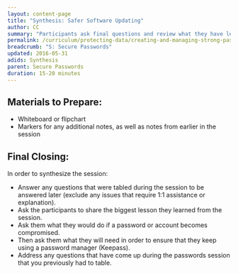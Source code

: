 ```yaml
---
layout: content-page
title: "Synthesis: Safer Software Updating"
author: CC
summary: "Participants ask final questions and review what they have learned."
permalink: /curriculum/protecting-data/creating-and-managing-strong-passwords/synthesis/secure-passwords/
breadcrumb: "S: Secure Passwords"
updated: 2016-05-31
adids: Synthesis
parent: Secure Passwords
duration: 15-20 minutes
---
```


## Materials to Prepare:
- Whiteboard or flipchart
- Markers for any additional notes, as well as notes from earlier in the session

## Final Closing:
In order to synthesize the session:
- Answer any questions that were tabled during the session to be answered later (exclude any issues that require 1:1 assistance or explanation).
- Ask the participants to share the biggest lesson they learned from the session.
- Ask them what they would do if a password or account becomes compromised.
- Then ask them what they will need in order to ensure that they keep using a password manager (Keepass).
- Address any questions that have come up during the passwords session that you previously had to table.
